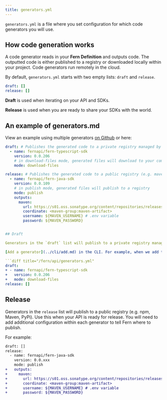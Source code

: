 ```yaml
---
title: generators.yml
---
```


`generators.yml` is a file where you set configuration for which code generators you will use.

## How code generation works

A code generator reads in your **Fern Definition** and outputs code. The outputted code is either published to a registry or downloaded locally within your project. Code generators run remotely in the cloud.

By default, `generators.yml` starts with two empty lists: `draft` and `release`.

```yml title="/fern/api/generators.yml"
draft: []
release: []
```

**Draft** is used when iterating on your API and SDKs.

**Release** is used when you are ready to share your SDKs with the world.

## An example of generators.md

View an example using multiple generators [on Github](https://github.com/fern-api/fern-examples/blob/main/fern/api/generators.yml) or here:

````yml title="/fern/api/generators.yml"
draft: # Publishes the generated code to a private registry managed by Fern.
  - name: fernapi/fern-typescript-sdk
    version: 0.0.206
    # in download-files mode, generated files will download to your computer
    mode: download-files

release: # Publishes the generated code to a public registry (e.g. maven, npm, pypi).
  - name: fernapi/fern-java-sdk
    version: 0.0.109
    # in publish mode, generated files will publish to a registry
    mode: publish
    outputs:
      maven:
        url: https://s01.oss.sonatype.org/content/repositories/releases/
        coordinate: <maven-group:maven-artifact>
        username: ${MAVEN_USERNAME} # .env variable
        password: ${MAVEN_PASSWORD}


## Draft

Generators in the `draft` list will publish to a private registry managed by Fern. Use this when your API is a work-in-progress. By default, code generators you add will show up as a draft.

[Add a generator](../cli/add.md) in the CLI. For example, when we add the `typescript` generator:

```diff title="/fern/api/generators.yml"
draft:
+ - name: fernapi/fern-typescript-sdk
+   version: 0.0.206
+   mode: download-files 
release: []
````

## Release

Generators in the `release` list will publish to a public registry (e.g. npm, Maven, PyPi). Use this when your API is ready for release. You will need to add additional configuration within each generator to tell Fern where to publish.

For example:

```diff title="/fern/api/generators.yml"
draft: []
release:
  - name: fernapi/fern-java-sdk
    version: 0.0.xxx
    mode: publish
+   outputs:
+     maven:
+       url: https://s01.oss.sonatype.org/content/repositories/releases/
+       coordinate: <maven-group:maven-artifact>
+       username: ${MAVEN_USERNAME} # .env variable
+       password: ${MAVEN_PASSWORD}
```
